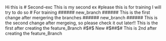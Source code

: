 Hi this is # Second-exc This is my second ex #please this is for training
I will try to do so # For training ###### new_branch ######
This is the first change after mergering the branches ###### new_branch ######
This is the second change after mergeing, so please check it out later!!
This is the first after creating the feature_Branch #$#$ New #$##$# 
This is 2nd after creating the feature_Branch  
